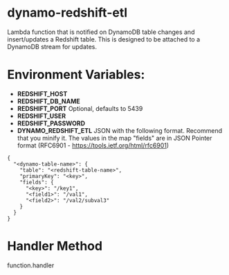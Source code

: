 # dynamo-redshift-etl
Lambda function that is notified on DynamoDB table changes and insert/updates a Redshift table. This is designed to be attached to a DynamoDB stream for updates.

# Environment Variables:
- **REDSHIFT_HOST**
- **REDSHIFT_DB_NAME**
- **REDSHIFT_PORT** Optional, defaults to 5439
- **REDSHIFT_USER**
- **REDSHIFT_PASSWORD**
- **DYNAMO_REDSHIFT_ETL** JSON with the following format. Recommend that you minify it. The values in the map "fields" are in JSON Pointer format (RFC6901 - https://tools.ietf.org/html/rfc6901)
```
{
  "<dynamo-table-name>": {
    "table": "<redshift-table-name>",
    "primaryKey": "<key>",
    "fields": {
      "<key>": "/key1",
      "<field1>": "/val1",
      "<field2>": "/val2/subval3"
    }
  }
}
```



# Handler Method
function.handler


